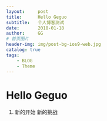```yaml
---
layout:     post
title:      Hello Geguo
subtitle:   个人博客测试
date:       2018-01-18
author:     GG
# 首页图片
header-img: img/post-bg-ios9-web.jpg
catalog: true
tags:
    - BLOG
    - Theme
---
```


# Hello Geguo

1. 新的开始 新的挑战